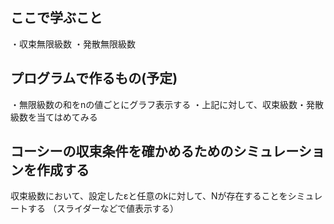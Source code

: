 
## ここで学ぶこと
・収束無限級数
・発散無限級数

## プログラムで作るもの(予定)
・無限級数の和をnの値ごとにグラフ表示する
・上記に対して、収束級数・発散級数を当てはめてみる

## コーシーの収束条件を確かめるためのシミュレーションを作成する
収束級数において、設定したεと任意のkに対して、Nが存在することをシミュレートする
（スライダーなどで値表示する）
